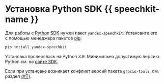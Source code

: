 # Установка Python SDK {{ speechkit-name }}

Для работы с [Python SDK](index.md) нужен пакет `yandex-speechkit`. Установите его с помощью менеджера пакетов [pip](https://pip.pypa.io/en/stable/):

```bash
pip install yandex-speechkit
```

Установка проверялась на Python 3.9. Минимально допустимую версию Python см. на [сайте SDK](https://pypi.org/project/yandex-speechkit/).

Если при установке возникает конфликт версий пакета `grpcio-tools`, см. раздел [{#T}](version-conflict.md).
